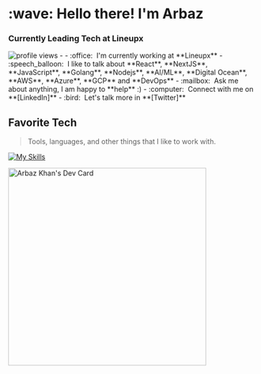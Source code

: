 <h1 align="left" id="arbaz-title">:wave: Hello there! I'm Arbaz</h1>
<h3 align="left">Currently Leading Tech at Lineupx </h3>

<img alt = "profile views" src="https://komarev.com/ghpvc/?username=arbazkhan971&color=brightgreen">  
- 
  - :office: &nbsp;I'm currently working at **Lineupx**
  - :speech_balloon: &nbsp;I like to talk about **React**, **NextJS**, **JavaScript**, **Golang**, **Nodejs**, **AI/ML**, **Digital Ocean**, **AWS**, **Azure**, **GCP** and **DevOps**
  - :mailbox: &nbsp;Ask me about anything, I am happy to **help** :)
  - :computer: &nbsp;Connect with me on **[LinkedIn]**
  - :bird: &nbsp;Let's talk more in **[Twitter]**

<br>

<h2 align="left" id="arbaz-tech">Favorite Tech</h2>

> Tools, languages, and other things that I like to work with.

[![My Skills](https://skillicons.dev/icons?i=js,express,nextjs,react,c,cpp,docker,kubernetes,aws,nodejs,figma,git,vscode,cloudflare,html,css,vim,nginx,grafana,prometheus,python,sass,bootstrap,styledcomponents,tailwind,redis,mongodb,mysql,linux,deno,cloudflare,bash,solidity,pr,ae,flask&theme=light)](https://github.com/arbazkhan971)

[linkedin]: https://www.linkedin.com/in/arbaz-khan-b4b83b125/ "LinkedIn"
[twitter]: https://twitter.com/arb5z "Twitter"
[kaggle]: https://www.kaggle.com/arbazkhan971 "Kaggle"
<a href="https://app.daily.dev/arbazkhan971"><img src="https://api.daily.dev/devcards/e308d649d114475598f0298ce38d89a2.png?r=j05" width="400" alt="Arbaz Khan's Dev Card"/></a>
